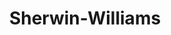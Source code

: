 ---
title: "Sherwin-Williams"
url: /newport-news/sherwin-williams-denbigh-boulevard-2/
shop: paint
---